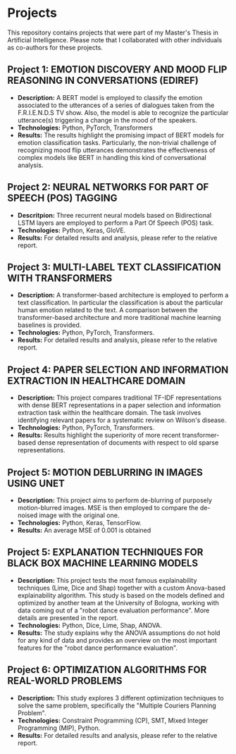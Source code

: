 # Projects
This repository contains projects that were part of my Master's Thesis in Artificial Intelligence. Please note that I collaborated with other individuals as co-authors for these projects.

## Project 1: EMOTION DISCOVERY AND MOOD FLIP REASONING IN CONVERSATIONS (EDIREF)
- **Description:** A BERT model is employed to classify the emotion associated to the utterances of a series of dialogues taken from the F.R.I.E.N.D.S TV show. Also, the model is able to recognize the particular utterance(s) triggering a change in the mood of the speakers. 
- **Technologies:** Python, PyTorch, Transformers
- **Results:** The results highlight the promising impact of BERT models for emotion classification tasks. Particularly, the non-trivial challenge of recognizing mood flip utterances demonstrates the effectiveness of complex models like BERT in handling this kind of conversational analysis.

## Project 2: NEURAL NETWORKS FOR PART OF SPEECH (POS) TAGGING
- **Descritpion:** Three recurrent neural models based on Bidirectional LSTM layers are employed to perform a Part Of Speech (POS) task.
- **Technologies:** Python, Keras, GloVE.
- **Results:** For detailed results and analysis, please refer to the relative report.

## Project 3: MULTI-LABEL TEXT CLASSIFICATION WITH TRANSFORMERS
- **Description:** A transformer-based architecture is employed to perform a text classification. In particular the classification is about the particular human emotion related to the text. A comparison between the transformer-based architecture and more traditional machine learning baselines is provided.
- **Technologies:** Python, PyTorch, Transformers.
- **Results:** For detailed results and analysis, please refer to the relative report.

## Project 4: PAPER SELECTION AND INFORMATION EXTRACTION IN HEALTHCARE DOMAIN
- **Description:** This project compares traditional TF-IDF representations with dense BERT representations in a paper selection and information extraction task within the healthcare domain. The task involves identifying relevant papers for a systematic review on Wilson's disease.
- **Technologies:** Python, PyTorch, Transformers.
- **Results:** Results highlight the superiority of more recent transformer-based dense representation of documents with respect to old sparse representations.

## Project 5: MOTION  DEBLURRING IN IMAGES USING UNET 
- **Description:** This project aims to perform de-blurring of purposely motion-blurred images. MSE is then employed to compare the de-noised image with the original one.
- **Technologies:** Python, Keras, TensorFlow.
- **Results:** An average MSE of 0.001 is obtained

## Project 5: EXPLANATION TECHNIQUES FOR BLACK BOX MACHINE LEARNING MODELS
- **Description:** This project tests the most famous explainability techniques (Lime, Dice and Shap) together with a custom Anova-based explainability algorithm. This study is based on the models defined and optimized by another team at the University of Bologna, working with data coming out of a "robot dance evaluation performance". More details are presented in the report.
- **Technologies:** Python, Dice, Lime, Shap, ANOVA.
- **Results:** The study explains why the ANOVA assumptions do not hold for any kind of data and provides an overview on the most important features for the "robot dance performance evaluation".

## Project 6: OPTIMIZATION ALGORITHMS FOR REAL-WORLD PROBLEMS
- **Description:** This study explores 3 different optimization techniques to solve the same problem, specifically the "Multiple Couriers Planning Problem".
- **Technologies:** Constraint Programming (CP), SMT, Mixed Integer Programming (MIP), Python.
- **Results:** For detailed results and analysis, please refer to the relative report.




